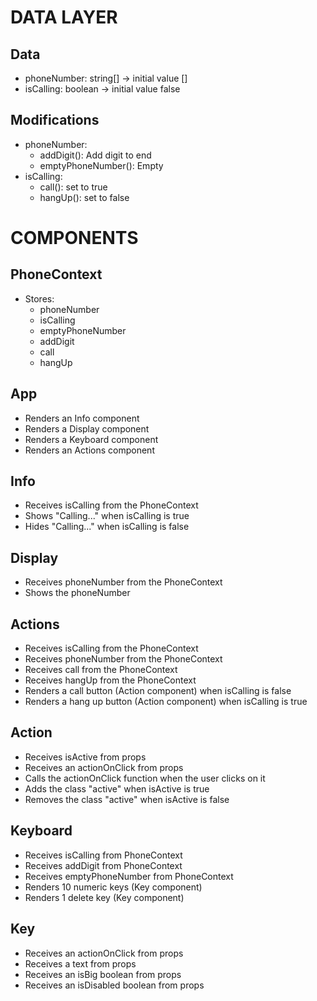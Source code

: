 # DATA LAYER

## Data

- phoneNumber: string[] -> initial value []
- isCalling: boolean -> initial value false

## Modifications

- phoneNumber:
  - addDigit(): Add digit to end
  - emptyPhoneNumber(): Empty
- isCalling:
  - call(): set to true
  - hangUp(): set to false

# COMPONENTS

## PhoneContext

- Stores:
  - phoneNumber
  - isCalling
  - emptyPhoneNumber
  - addDigit
  - call
  - hangUp

## App

- Renders an Info component
- Renders a Display component
- Renders a Keyboard component
- Renders an Actions component

## Info

- Receives isCalling from the PhoneContext
- Shows "Calling..." when isCalling is true
- Hides "Calling..." when isCalling is false

## Display

- Receives phoneNumber from the PhoneContext
- Shows the phoneNumber

## Actions

- Receives isCalling from the PhoneContext
- Receives phoneNumber from the PhoneContext
- Receives call from the PhoneContext
- Receives hangUp from the PhoneContext
- Renders a call button (Action component) when isCalling is false
- Renders a hang up button (Action component) when isCalling is true

## Action

- Receives isActive from props
- Receives an actionOnClick from props
- Calls the actionOnClick function when the user clicks on it
- Adds the class "active" when isActive is true
- Removes the class "active" when isActive is false

## Keyboard

- Receives isCalling from PhoneContext
- Receives addDigit from PhoneContext
- Receives emptyPhoneNumber from PhoneContext
- Renders 10 numeric keys (Key component)
- Renders 1 delete key (Key component)

## Key

- Receives an actionOnClick from props
- Receives a text from props
- Receives an isBig boolean from props
- Receives an isDisabled boolean from props
